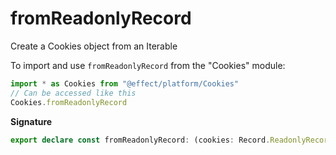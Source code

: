 # fromReadonlyRecord

Create a Cookies object from an Iterable

To import and use `fromReadonlyRecord` from the "Cookies" module:

```ts
import * as Cookies from "@effect/platform/Cookies"
// Can be accessed like this
Cookies.fromReadonlyRecord
```

**Signature**

```ts
export declare const fromReadonlyRecord: (cookies: Record.ReadonlyRecord<string, Cookie>) => Cookies
```
